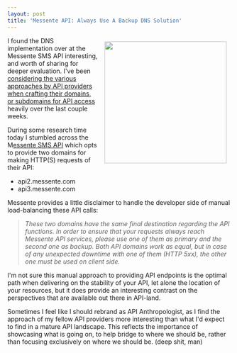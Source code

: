 ```yaml
---
layout: post
title: 'Messente API: Always Use A Backup DNS Solution'
---
```

<p><a href="https://messente.com/"><img style="padding: 10px;" src="http://kinlane-productions.s3.amazonaws.com/api-evangelist-site/blog/messente-sms-api.png" alt="" width="275" align="right" /></a></p>
<p>I found the DNS implementation over at the Messente SMS API interesting, and worth of sharing for deeper evaluation. I've been <a href="http://apievangelist.com/2014/10/26/gathering-my-thoughts-around-common-patterns-for-base-urls-across-nearly-700-apis/">considering the various approaches by API providers when crafting their domains, or subdomains for API access</a> heavily over the last couple weeks.</p>
<p>During some research time today I stumbled across the M<a href="https://messente.com/">essente SMS API</a> which opts to provide two domains for making HTTP(S) requests of their API:</p>
<ul class="mainlist">
<li>api2.messente.com</li>
<li>api3.messente.com</li>
</ul>
<p>Messente provides a little disclaimer to handle the developer side of manual load-balancing these API calls:</p>
<blockquote><em>These two domains have the same final destination regarding the API functions. In order to ensure that your requests always reach Messente API services, please use one of them as primary and the second one as backup. Both API domains work as equal, but in case of any unexpected downtime with one of them (HTTP 5xx), the other one must be used on client side.</em></blockquote>
<p>I'm not sure this manual approach to providing API endpoints is the optimal path when delivering on the stability of your API, let alone the location of your resources, but it does provide an interesting contrast on the perspectives that are available out there in API-land.</p>
<p>Sometimes I feel like I should rebrand as API Anthropologist, as I find the approach of my fellow API providers more interesting than what I'd expect to find in a mature API landscape. This reflects the importance of showcasing what is going on, to help bridge to where we should be, rather than focusing exclusively on where we should be. (deep shit, man)</p>